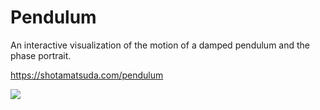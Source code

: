 # Pendulum

An interactive visualization of the motion of a damped pendulum and the phase portrait.

https://shotamatsuda.com/pendulum

![](https://user-images.githubusercontent.com/8651513/198930373-ab9c3c3f-11ce-4924-8306-732d3b95c74b.png)
